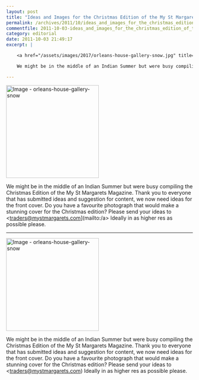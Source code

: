 ```yaml
---
layout: post
title: "Ideas and Images for the Christmas Edition of the My St Margarets Magazine"
permalink: /archives/2011/10/ideas_and_images_for_the_christmas_edition_of_the.html
commentfile: 2011-10-03-ideas_and_images_for_the_christmas_edition_of_the
category: editorial
date: 2011-10-03 21:49:17
excerpt: |

    <a href="/assets/images/2017/orleans-house-gallery-snow.jpg" title="Click for a larger image"><img src="/assets/images/2017/orleans-house-gallery-snow-thumb.jpg" width="150" alt="Image - orleans-house-gallery-snow"  class="photo right"/></a>

    We might be in the middle of an Indian Summer but were busy compiling the Christmas Edition of the My St Margarets Magazine. Thank you to everyone that has submitted ideas and suggestion for content, we now need ideas for the front cover. Do you have a favourite photograph that would make a stunning cover for the Christmas edition? Please send your ideas to <a href="mailto:traders@mystmargarets.com">traders@mystmargarets.com[/a> Ideally in as higher res as possible please.

---
```


<a href="/assets/images/2017/orleans-house-gallery-snow.jpg" title="Click for a larger image"><img src="/assets/images/2017/orleans-house-gallery-snow-thumb.jpg" width="250" alt="Image - orleans-house-gallery-snow"  class="photo right"/></a>

We might be in the middle of an Indian Summer but were busy compiling the Christmas Edition of the My St Margarets Magazine. Thank you to everyone that has submitted ideas and suggestion for content, we now need ideas for the front cover. Do you have a favourite photograph that would make a stunning cover for the Christmas edition? Please send your ideas to <traders@mystmargarets.com](mailto:/a> Ideally in as higher res as possible please.

---

<a href="/assets/images/2017/orleans-house-gallery-snow.jpg" title="Click for a larger image"><img src="/assets/images/2017/orleans-house-gallery-snow-thumb.jpg" width="250" alt="Image - orleans-house-gallery-snow"  class="photo right"/></a>

We might be in the middle of an Indian Summer but were busy compiling the Christmas Edition of the My St Margarets Magazine. Thank you to everyone that has submitted ideas and suggestion for content, we now need ideas for the front cover. Do you have a favourite photograph that would make a stunning cover for the Christmas edition? Please send your ideas to <traders@mystmargarets.com) Ideally in as higher res as possible please.
